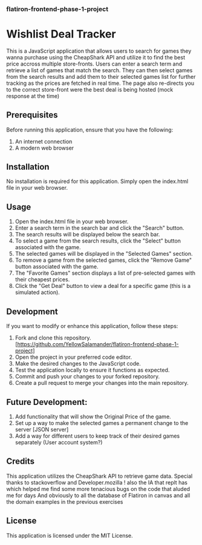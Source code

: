 ### flatiron-frontend-phase-1-project
# Wishlist Deal Tracker
This is a JavaScript application that allows users to search for games they wanna purchase using the CheapShark API and utilize it to find the best price accross multiple store-fronts. Users can enter a search term and retrieve a list of games that match the search. They can then select games from the search results and add them to their selected games list for further tracking as the prices are fetched in real time. The page also re-directs you to the correct store-front were the best deal is being hosted (mock response at the time)

## Prerequisites
Before running this application, ensure that you have the following:

1. An internet connection
2. A modern web browser

## Installation
No installation is required for this application. Simply open the index.html file in your web browser.

## Usage
1. Open the index.html file in your web browser.
2. Enter a search term in the search bar and click the "Search" button.
3. The search results will be displayed below the search bar.
4. To select a game from the search results, click the "Select" button associated with the game.
5. The selected games will be displayed in the "Selected Games" section.
6. To remove a game from the selected games, click the "Remove Game" button associated with the game.
7. The "Favorite Games" section displays a list of pre-selected games with their cheapest prices.
8. Click the "Get Deal" button to view a deal for a specific game (this is a simulated action).

## Development
If you want to modify or enhance this application, follow these steps:

1. Fork and clone this repository. [https://github.com/YellowSalamander/flatiron-frontend-phase-1-project]
2. Open the project in your preferred code editor.
3. Make the desired changes to the JavaScript code.
4. Test the application locally to ensure it functions as expected.
5. Commit and push your changes to your forked repository.
6. Create a pull request to merge your changes into the main repository.

## Future Development:
1. Add functionality that will show the Original Price of the game.
2. Set up a way to make the selected games a permanent change to the server [JSON server]
3. Add a way for different users to keep track of their desired games separately (User account system?)

## Credits
This application utilizes the CheapShark API to retrieve game data.
Special thanks to stackoverflow and Developer.mozilla !
also the IA that replt has which helped me find some more tenacious bugs on the code that aluded me for days
And obviously to all the database of Flatiron in canvas and all the domain examples in the previous exercises

## License
This application is licensed under the MIT License.